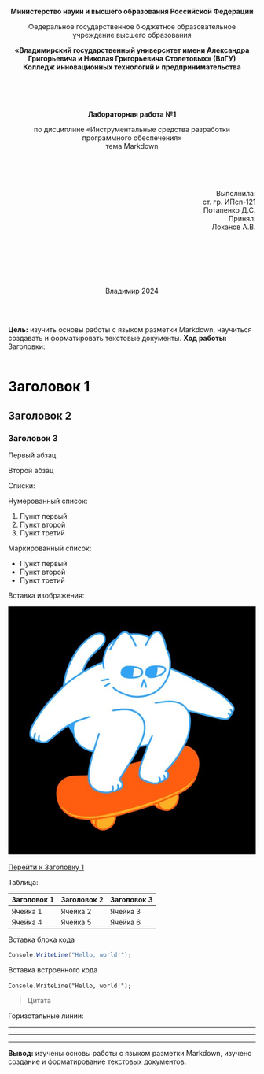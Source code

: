 **<p align="center">Министерство науки и высшего образования Российской Федерации</p>**

<p align="center">Федеральное государственное бюджетное образовательное учреждение высшего образования</p>

**<p align="center">«Владимирский государственный университет имени Александра Григорьевича и Николая Григорьевича Столетовых»
(ВлГУ)<br>Колледж инновационных технологий и предпринимательства</p>**

<br>
<br>
<br>

**<p align="center">Лабораторная работа №1</p>**
<p align="center">по дисциплине «Инструментальные средства разработки программного обеспечения»
<br>тема Markdown</p>

<br>
<br>
<br>

<p align="right">Выполнила:<br>
ст. гр. ИПсп-121<br>
Потапенко Д.С.<br>
Принял:<br>
Лоханов А.В.</p>
<br>
<br>
<br>
<br>
<br>

<p align="center">Владимир 2024</p>
<br>
<br>

**Цель:** изучить основы работы с языком разметки Markdown, научиться создавать и форматировать текстовые документы.
**Ход работы:**<br>
Заголовки:<br><br>

# <a id="title1"> <span style="color:black">Заголовок 1</a>
## Заголовок 2
### Заголовок 3

Первый абзац

Второй абзац

Списки:


Нумерованный список:
1. Пункт первый
2. Пункт второй
3. Пункт третий
   
Маркированный список:
- Пункт первый
- Пункт второй
- Пункт третий

Вставка изображения:

![Текст описания](/lab1_1.jpg)

[Перейти к Заголовку 1](#title1)

Таблица:

| Заголовок 1 | Заголовок 2| Заголовок 3|
| ----------- | -----------|------------|
| Ячейка 1    | Ячейка 2   |Ячейка 3    |
| Ячейка 4    | Ячейка 5   |Ячейка 6    |

Вставка блока кода

```C#
Console.WriteLine("Hello, world!");
```
Вставка встроенного кода
 
`Console.WriteLine("Hello, world!");`

> Цитата

Горизотальные линии:
___
***
---

**Вывод:** изучены основы работы с языком разметки Markdown, изучено создание и форматирование текстовых документов.<br>

